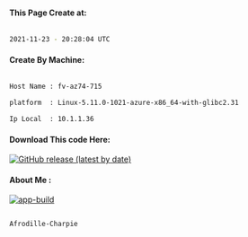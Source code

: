 
   
#### This Page Create at:

```bash

2021-11-23 - 20:28:04 UTC

```

#### Create By Machine:

```bash

Host Name : fv-az74-715

platform  : Linux-5.11.0-1021-azure-x86_64-with-glibc2.31

Ip Local  : 10.1.1.36

```
#### Download This code Here:

[![GitHub release (latest by date)](https://img.shields.io/github/v/release/Afrodille-Charpie/App-Build-1?style=for-the-badge&label=Download)](https://github.com/Afrodille-Charpie/App-Build-1/releases) 

</p> 

#### About Me :

[![app-build](https://github.com/Afrodille-Charpie/App-Build-1/actions/workflows/app-build.yml/badge.svg)](https://github.com/Afrodille-Charpie/App-Build-1/actions/workflows/app-build.yml)

```bash

Afrodille-Charpie

```

